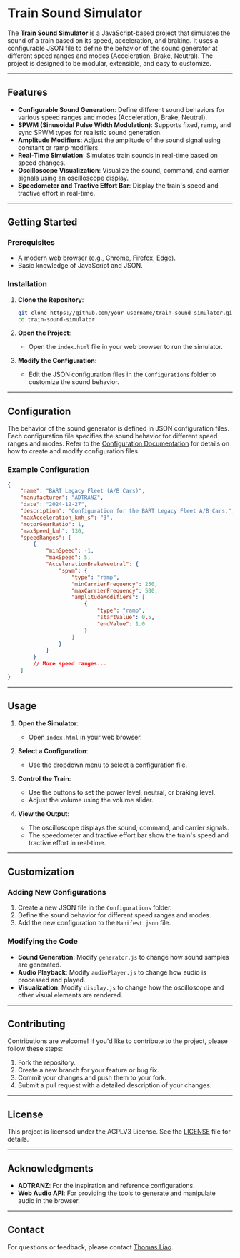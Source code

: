 # Train Sound Simulator

The **Train Sound Simulator** is a JavaScript-based project that simulates the sound of a train based on its speed, acceleration, and braking. It uses a configurable JSON file to define the behavior of the sound generator at different speed ranges and modes (Acceleration, Brake, Neutral). The project is designed to be modular, extensible, and easy to customize.

---

## Features

- **Configurable Sound Generation**: Define different sound behaviors for various speed ranges and modes (Acceleration, Brake, Neutral).
- **SPWM (Sinusoidal Pulse Width Modulation)**: Supports fixed, ramp, and sync SPWM types for realistic sound generation.
- **Amplitude Modifiers**: Adjust the amplitude of the sound signal using constant or ramp modifiers.
- **Real-Time Simulation**: Simulates train sounds in real-time based on speed changes.
- **Oscilloscope Visualization**: Visualize the sound, command, and carrier signals using an oscilloscope display.
- **Speedometer and Tractive Effort Bar**: Display the train's speed and tractive effort in real-time.

---

## Getting Started

### Prerequisites

- A modern web browser (e.g., Chrome, Firefox, Edge).
- Basic knowledge of JavaScript and JSON.

### Installation

1. **Clone the Repository**:
   ```bash
   git clone https://github.com/your-username/train-sound-simulator.git
   cd train-sound-simulator
   ```

2. **Open the Project**:
   - Open the `index.html` file in your web browser to run the simulator.

3. **Modify the Configuration**:
   - Edit the JSON configuration files in the `Configurations` folder to customize the sound behavior.

---


## Configuration

The behavior of the sound generator is defined in JSON configuration files. Each configuration file specifies the sound behavior for different speed ranges and modes. Refer to the [Configuration Documentation](Configurations/README.md) for details on how to create and modify configuration files.

### Example Configuration

```json
{
    "name": "BART Legacy Fleet (A/B Cars)",
    "manufacturer": "ADTRANZ",
    "date": "2024-12-27",
    "description": "Configuration for the BART Legacy Fleet A/B Cars.",
    "maxAcceleration_kmh_s": "3",
    "motorGearRatio": 1,
    "maxSpeed_kmh": 130,
    "speedRanges": [
        {
            "minSpeed": -1,
            "maxSpeed": 5,
            "AccelerationBrakeNeutral": {
                "spwm": {
                    "type": "ramp",
                    "minCarrierFrequency": 250,
                    "maxCarrierFrequency": 500,
                    "amplitudeModifiers": [
                        {
                            "type": "ramp",
                            "startValue": 0.5,
                            "endValue": 1.0
                        }
                    ]
                }
            }
        }
        // More speed ranges...
    ]
}
```

---

## Usage

1. **Open the Simulator**:
   - Open `index.html` in your web browser.

2. **Select a Configuration**:
   - Use the dropdown menu to select a configuration file.

3. **Control the Train**:
   - Use the buttons to set the power level, neutral, or braking level.
   - Adjust the volume using the volume slider.

4. **View the Output**:
   - The oscilloscope displays the sound, command, and carrier signals.
   - The speedometer and tractive effort bar show the train's speed and tractive effort in real-time.

---

## Customization

### Adding New Configurations

1. Create a new JSON file in the `Configurations` folder.
2. Define the sound behavior for different speed ranges and modes.
3. Add the new configuration to the `Manifest.json` file.

### Modifying the Code

- **Sound Generation**: Modify `generator.js` to change how sound samples are generated.
- **Audio Playback**: Modify `audioPlayer.js` to change how audio is processed and played.
- **Visualization**: Modify `display.js` to change how the oscilloscope and other visual elements are rendered.

---

## Contributing

Contributions are welcome! If you'd like to contribute to the project, please follow these steps:

1. Fork the repository.
2. Create a new branch for your feature or bug fix.
3. Commit your changes and push them to your fork.
4. Submit a pull request with a detailed description of your changes.

---

## License

This project is licensed under the AGPLV3 License. See the [LICENSE](LICENSE.md) file for details.

---

## Acknowledgments

- **ADTRANZ**: For the inspiration and reference configurations.
- **Web Audio API**: For providing the tools to generate and manipulate audio in the browser.

---

## Contact

For questions or feedback, please contact [Thomas Liao](thomas.liao13@gmail.com).
